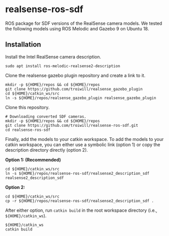 # realsense-ros-sdf
ROS package for SDF versions of the RealSense camera models. We tested the following models using ROS Melodic and Gazebo 9 on Ubuntu 18.

## Installation

Install the Intel RealSense camera description.
```
sudo apt install ros-melodic-realsense2-description
```

Clone the realsense gazebo plugin repository and create a link to it.
```
mkdir -p ${HOME}/repos && cd ${HOME}/repos
git clone https://github.com/troiwill/realsense_gazebo_plugin
cd ${HOME}/catkin_ws/src
ln -s ${HOME}/repos/realsense_gazebo_plugin realsense_gazebo_plugin
```

Clone this repository.
```
# Downloading converted SDF cameras.
mkdir -p ${HOME}/repos && cd ${HOME}/repos
git clone https://github.com/troiwill/realsense-ros-sdf.git
cd realsense-ros-sdf
```

Finally, add the models to your catkin workspace. To add the models to your catkin workspace, you can either use a symbolic link (option 1) or copy the description directory directly (option 2).

**Option 1: (Recommended)**
```
cd ${HOME}/catkin_ws/src
ln -s ${HOME}/repos/realsense-ros-sdf/realsense2_description_sdf realsense2_description_sdf
```

**Option 2:**
```
cd ${HOME}/catkin_ws/src
cp -r ${HOME}/repos/realsense-ros-sdf/realsense2_description_sdf .
```

After either option, run `catkin build` in the root workspace directory (i.e., `${HOME}/catkin_ws`).
```
${HOME}/catkin_ws
catkin build
```
